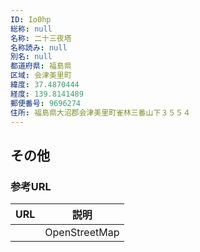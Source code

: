 ```yaml
---
ID: Io0hp
総称: null
名称: 二十三夜塔
名称読み: null
別名: null
都道府県: 福島県
区域: 会津美里町
緯度: 37.4870444
経度: 139.8141489
郵便番号: 9696274
住所: 福島県大沼郡会津美里町雀林三番山下３５５４
---
```


## その他

### 参考URL

| URL | 説明          |
| --- | ------------- |
|     | OpenStreetMap |
